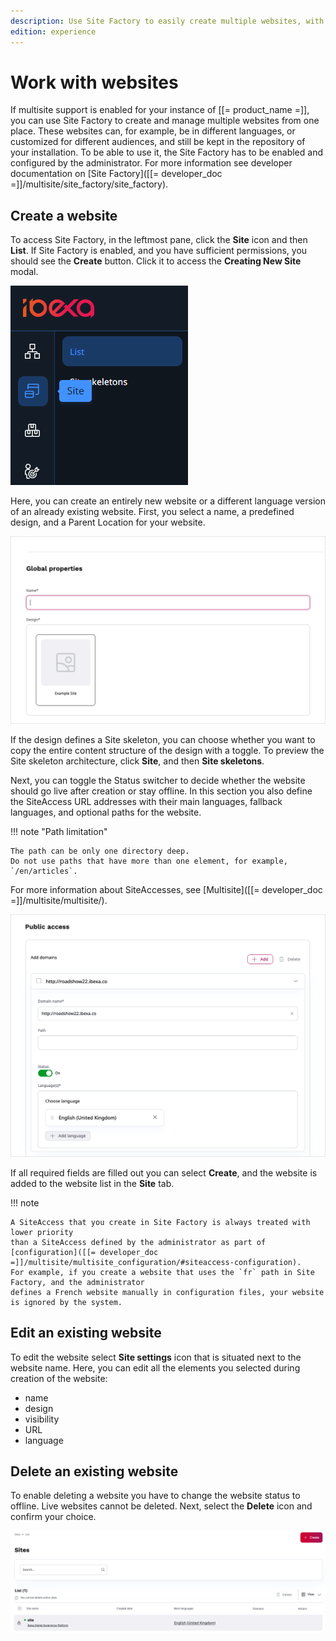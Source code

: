 ```yaml
---
description: Use Site Factory to easily create multiple websites, with different designs and subsets of content, based on common skeletons.
edition: experience
---
```


# Work with websites

If multisite support is enabled for your instance of [[= product_name =]], you can
use Site Factory to create and manage multiple websites from one place.
These websites can, for example, be in different languages, or customized for
different audiences, and still be kept in the repository of your installation.
To be able to use it, the Site Factory has to be enabled and configured by the administrator.
For more information see developer documentation on [Site Factory]([[= developer_doc =]]/multisite/site_factory/site_factory).

## Create a website

To access Site Factory, in the leftmost pane, click the **Site** icon and then **List**.
If Site Factory is enabled, and you have sufficient permissions, you should see
the **Create** button. Click it to access the **Creating New Site** modal.

![Site Factory icon](img/site_factory_icon.png)

Here, you can create an entirely new website or a different language version of
an already existing website.
First, you select a name, a predefined design, and a Parent Location for your website.

![Create a new website step one](img/site_factory_new_site_step_1.png)

If the design defines a Site skeleton, you can choose whether you want to copy the entire content structure of the design with a toggle.
To preview the Site skeleton architecture, click **Site**, and then **Site skeletons**.

Next, you can toggle the Status switcher to decide whether the website should go live after creation or stay offline.
In this section you also define the SiteAccess URL addresses with their main languages, fallback languages, and optional paths for the website.

!!! note "Path limitation"

    The path can be only one directory deep.
    Do not use paths that have more than one element, for example, `/en/articles`.

For more information about SiteAccesses, see [Multisite]([[= developer_doc =]]/multisite/multisite/).

![Create a new website step two](img/site_factory_new_site_step_2.png)

If all required fields are filled out you can select **Create**, and the website is added to the website list in the **Site** tab.

!!! note

    A SiteAccess that you create in Site Factory is always treated with lower priority
    than a SiteAccess defined by the administrator as part of [configuration]([[= developer_doc =]]/multisite/multisite_configuration/#siteaccess-configuration).
    For example, if you create a website that uses the `fr` path in Site Factory, and the administrator
    defines a French website manually in configuration files, your website is ignored by the system.

## Edit an existing website

To edit the website select **Site settings** icon that is situated next to the website name.
Here, you can edit all the elements you selected during creation of the website:

- name
- design
- visibility
- URL
- language

## Delete an existing website

To enable deleting a website you have to change the website status to offline.
Live websites cannot be deleted. Next, select the **Delete** icon and confirm your choice.

![Site list](img/site_factory_site_list.png)
